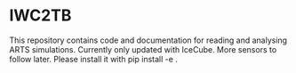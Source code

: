 # IWC2TB
This repository contains code and documentation for reading and analysing ARTS simulations.
Currently only updated with IceCube. More sensors to follow later.
Please install it with pip install -e .
